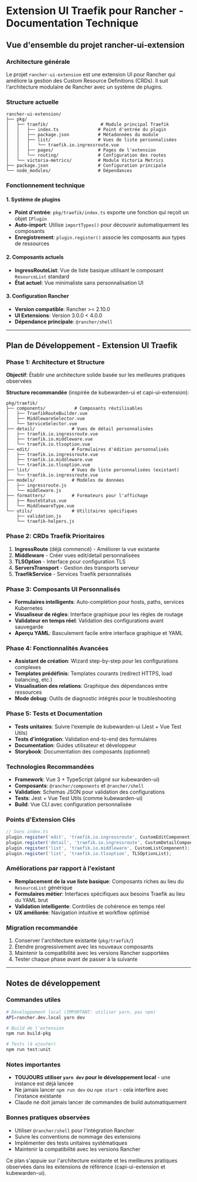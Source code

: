 # Extension UI Traefik pour Rancher - Documentation Technique

## Vue d'ensemble du projet rancher-ui-extension

### Architecture générale
Le projet `rancher-ui-extension` est une extension UI pour Rancher qui améliore la gestion des Custom Resource Definitions (CRDs). Il suit l'architecture modulaire de Rancher avec un système de plugins.

### Structure actuelle
```
rancher-ui-extension/
├── pkg/
│   ├── traefik/                    # Module principal Traefik
│   │   ├── index.ts               # Point d'entrée du plugin
│   │   ├── package.json           # Métadonnées du module
│   │   ├── list/                  # Vues de liste personnalisées
│   │   │   └── traefik.io.ingressroute.vue
│   │   ├── pages/                 # Pages de l'extension
│   │   └── routing/               # Configuration des routes
│   └── victoria-metrics/          # Module Victoria Metrics
├── package.json                   # Configuration principale
└── node_modules/                  # Dépendances
```

### Fonctionnement technique

#### 1. Système de plugins
- **Point d'entrée**: `pkg/traefik/index.ts` exporte une fonction qui reçoit un objet `IPlugin`
- **Auto-import**: Utilise `importTypes()` pour découvrir automatiquement les composants
- **Enregistrement**: `plugin.register()` associe les composants aux types de ressources

#### 2. Composants actuels
- **IngressRouteList**: Vue de liste basique utilisant le composant `ResourceList` standard
- **État actuel**: Vue minimaliste sans personnalisation UI

#### 3. Configuration Rancher
- **Version compatible**: Rancher >= 2.10.0 
- **UI Extensions**: Version 3.0.0 < 4.0.0
- **Dépendance principale**: `@rancher/shell`

---

## Plan de Développement - Extension UI Traefik

### **Phase 1: Architecture et Structure** 
**Objectif**: Établir une architecture solide basée sur les meilleures pratiques observées

**Structure recommandée** (inspirée de kubewarden-ui et capi-ui-extension):
```
pkg/traefik/
├── components/           # Composants réutilisables
│   ├── TraefikRouteBuilder.vue
│   ├── MiddlewareSelector.vue
│   └── ServiceSelector.vue
├── detail/              # Vues de détail personnalisées
│   ├── traefik.io.ingressroute.vue
│   ├── traefik.io.middleware.vue
│   └── traefik.io.tlsoption.vue
├── edit/                # Formulaires d'édition personnalisés
│   ├── traefik.io.ingressroute.vue
│   ├── traefik.io.middleware.vue
│   └── traefik.io.tlsoption.vue
├── list/                # Vues de liste personnalisées (existant)
│   └── traefik.io.ingressroute.vue
├── models/              # Modèles de données
│   ├── ingressroute.js
│   └── middleware.js
├── formatters/          # Formateurs pour l'affichage
│   ├── RouteStatus.vue
│   └── MiddlewareType.vue
└── utils/               # Utilitaires spécifiques
    ├── validation.js
    └── traefik-helpers.js
```

### **Phase 2: CRDs Traefik Prioritaires**
1. **IngressRoute** (déjà commencé) - Améliorer la vue existante
2. **Middleware** - Créer vues edit/detail personnalisées  
3. **TLSOption** - Interface pour configuration TLS
4. **ServersTransport** - Gestion des transports serveur
5. **TraefikService** - Services Traefik personnalisés

### **Phase 3: Composants UI Personnalisés**
- **Formulaires intelligents**: Auto-complétion pour hosts, paths, services Kubernetes
- **Visualiseur de règles**: Interface graphique pour les règles de routage
- **Validateur en temps réel**: Validation des configurations avant sauvegarde
- **Aperçu YAML**: Basculement facile entre interface graphique et YAML

### **Phase 4: Fonctionnalités Avancées**
- **Assistant de création**: Wizard step-by-step pour les configurations complexes
- **Templates prédéfinis**: Templates courants (redirect HTTPS, load balancing, etc.)
- **Visualisation des relations**: Graphique des dépendances entre ressources
- **Mode debug**: Outils de diagnostic intégrés pour le troubleshooting

### **Phase 5: Tests et Documentation**
- **Tests unitaires**: Suivre l'exemple de kubewarden-ui (Jest + Vue Test Utils)
- **Tests d'intégration**: Validation end-to-end des formulaires
- **Documentation**: Guides utilisateur et développeur
- **Storybook**: Documentation des composants (optionnel)

### **Technologies Recommandées**
- **Framework**: Vue 3 + TypeScript (aligné sur kubewarden-ui)
- **Composants**: `@rancher/components` et `@rancher/shell`
- **Validation**: Schemas JSON pour validation des configurations
- **Tests**: Jest + Vue Test Utils (comme kubewarden-ui)
- **Build**: Vue CLI avec configuration personnalisée

### **Points d'Extension Clés**
```typescript
// Dans index.ts
plugin.register('edit', 'traefik.io.ingressroute', CustomEditComponent);
plugin.register('detail', 'traefik.io.ingressroute', CustomDetailComponent);
plugin.register('list', 'traefik.io.middleware', CustomListComponent);
plugin.register('list', 'traefik.io.tlsoption', TLSOptionList);
```

### **Améliorations par rapport à l'existant**
- **Remplacement de la vue liste basique**: Composants riches au lieu du `ResourceList` générique
- **Formulaires métier**: Interfaces spécifiques aux besoins Traefik au lieu du YAML brut
- **Validation intelligente**: Contrôles de cohérence en temps réel
- **UX améliorée**: Navigation intuitive et workflow optimisé

### **Migration recommandée**
1. Conserver l'architecture existante (`pkg/traefik/`)
2. Étendre progressivement avec les nouveaux composants
3. Maintenir la compatibilité avec les versions Rancher supportées
4. Tester chaque phase avant de passer à la suivante

---

## Notes de développement

### Commandes utiles
```bash
# Développement local (IMPORTANT: utiliser yarn, pas npm)
API=rancher.dev.local yarn dev

# Build de l'extension
npm run build-pkg

# Tests (à ajouter)
npm run test:unit
```

### Notes importantes
- **TOUJOURS utiliser `yarn dev` pour le développement local** - une instance est déjà lancée
- Ne jamais lancer `npm run dev` ou `npm start` - cela interfère avec l'instance existante
- Claude ne doit jamais lancer de commandes de build automatiquement

### Bonnes pratiques observées
- Utiliser `@rancher/shell` pour l'intégration Rancher
- Suivre les conventions de nommage des extensions
- Implémenter des tests unitaires systématiques
- Maintenir la compatibilité avec les versions Rancher

Ce plan s'appuie sur l'architecture existante et les meilleures pratiques observées dans les extensions de référence (capi-ui-extension et kubewarden-ui).